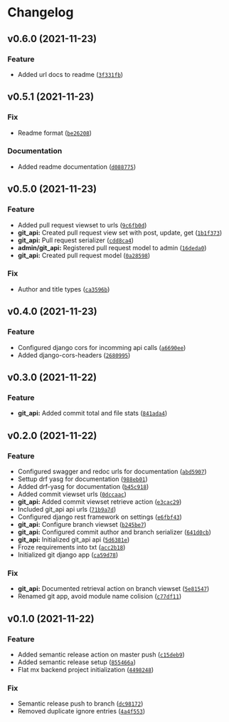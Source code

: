 # Changelog

<!--next-version-placeholder-->

## v0.6.0 (2021-11-23)
### Feature
* Added url docs to readme ([`3f331fb`](https://github.com/lalish99/flat-mx-backend-interview-test/commit/3f331fb4fbb78381f9bbc83c5c94d4638be91645))

## v0.5.1 (2021-11-23)
### Fix
* Readme format ([`be26208`](https://github.com/lalish99/flat-mx-backend-interview-test/commit/be2620885bb5ffc30e4fa2ee3a9d9e0a82f6486f))

### Documentation
* Added readme documentation ([`d088775`](https://github.com/lalish99/flat-mx-backend-interview-test/commit/d0887756c003caf53f4a11959c33e4790be3a3d3))

## v0.5.0 (2021-11-23)
### Feature
* Added pull request viewset to urls ([`9c6fb0d`](https://github.com/lalish99/flat-mx-backend-interview-test/commit/9c6fb0dae0c9680b56addeb444b7d9e934100167))
* **git_api:** Created pull request view set with post, update, get ([`1b1f373`](https://github.com/lalish99/flat-mx-backend-interview-test/commit/1b1f3732e5296fcf0578e5247a3cc33fc1106c2a))
* **git_api:** Pull request serializer ([`cdd8ca4`](https://github.com/lalish99/flat-mx-backend-interview-test/commit/cdd8ca427462696db892470d2f43ceff4ec07a0c))
* **admin/git_api:** Registered pull request model to admin ([`16deda0`](https://github.com/lalish99/flat-mx-backend-interview-test/commit/16deda0859ac72caa940c0ae30210ab013be3f54))
* **git_api:** Created pull request model ([`0a28598`](https://github.com/lalish99/flat-mx-backend-interview-test/commit/0a285985d03437e06c66eaadcb07437a868a4448))

### Fix
* Author and title types ([`ca3596b`](https://github.com/lalish99/flat-mx-backend-interview-test/commit/ca3596bb5b234ada7d9a0c5be9412709d74e2893))

## v0.4.0 (2021-11-23)
### Feature
* Configured django cors for incomming api calls ([`a6690ee`](https://github.com/lalish99/flat-mx-backend-interview-test/commit/a6690eeeb3891d2e63d4b82623a41608e58d7205))
* Added django-cors-headers ([`2680995`](https://github.com/lalish99/flat-mx-backend-interview-test/commit/2680995f236f4a9a9a4347fdd30b6603f2254372))

## v0.3.0 (2021-11-22)
### Feature
* **git_api:** Added commit total and file stats ([`841ada4`](https://github.com/lalish99/flat-mx-backend-interview-test/commit/841ada46fdeb37877947197e0a984f03b8a98264))

## v0.2.0 (2021-11-22)
### Feature
* Configured swagger and redoc urls for documentation ([`abd5907`](https://github.com/lalish99/flat-mx-backend-interview-test/commit/abd59072196829a65368f4750bf62c014741a9f9))
* Settup drf yasg for documentation ([`988eb01`](https://github.com/lalish99/flat-mx-backend-interview-test/commit/988eb016afe005907110f568844de7712ac41a87))
* Added drf-yasg for documentation ([`b45c918`](https://github.com/lalish99/flat-mx-backend-interview-test/commit/b45c918a38b53bd7ef0eb02eedbacbb16775be72))
* Added commit viewset urls ([`0dccaac`](https://github.com/lalish99/flat-mx-backend-interview-test/commit/0dccaac081c4e44b5a3e2de6a5c51024438bb7c1))
* **git_api:** Added commit viewset retrieve action ([`e3cac29`](https://github.com/lalish99/flat-mx-backend-interview-test/commit/e3cac29abf9d0684e2a084c6e9c13fbe9da404a0))
* Included git_api api urls ([`71b9a7d`](https://github.com/lalish99/flat-mx-backend-interview-test/commit/71b9a7dbafcab3636adb3e30eef22b1a6afb5534))
* Configured django rest framework on settings ([`e6fbf43`](https://github.com/lalish99/flat-mx-backend-interview-test/commit/e6fbf4354e83c37481a70c527dfd3fe3b4f528b2))
* **git_api:** Configure branch viewset ([`b245be7`](https://github.com/lalish99/flat-mx-backend-interview-test/commit/b245be758fc06f39e0c39ae4eaa58b30c77b3ae3))
* **git_api:** Configured commit author and branch serializer ([`641d0cb`](https://github.com/lalish99/flat-mx-backend-interview-test/commit/641d0cba3df3007a2daf9ecf58bdb2e31592604e))
* **git_api:** Initialized git_api api ([`5d6381e`](https://github.com/lalish99/flat-mx-backend-interview-test/commit/5d6381eaf7d3515a9dd7ba8dac734fbe8eac5703))
* Froze requirements into txt ([`acc2b18`](https://github.com/lalish99/flat-mx-backend-interview-test/commit/acc2b186beac6562a540a52167403373af6c7c1a))
* Initialized git django app ([`ca59d78`](https://github.com/lalish99/flat-mx-backend-interview-test/commit/ca59d788ec1fc1dbc21b939a631ed83bd8bca5a3))

### Fix
* **git_api:** Documented retrieval action on branch viewset ([`5e81547`](https://github.com/lalish99/flat-mx-backend-interview-test/commit/5e81547856c3217bc5302509b0def92ab86a2c68))
* Renamed git app, avoid module name colision ([`c77df11`](https://github.com/lalish99/flat-mx-backend-interview-test/commit/c77df11707b976e520813ce7f84f8ad1293fb56a))

## v0.1.0 (2021-11-22)
### Feature
* Added semantic release action on master push ([`c15deb9`](https://github.com/lalish99/flat-mx-backend-interview-test/commit/c15deb980a1781e5728da8d6add6c722dd1fb3b4))
* Added semantic release setup ([`855466a`](https://github.com/lalish99/flat-mx-backend-interview-test/commit/855466a37eb8e552d6fc9c262777ab75100c1fa5))
* Flat mx backend project initialization ([`4498248`](https://github.com/lalish99/flat-mx-backend-interview-test/commit/449824842f45bb8bcd8fe2031681c38515af2c9c))

### Fix
* Semantic release push to branch ([`dc98172`](https://github.com/lalish99/flat-mx-backend-interview-test/commit/dc9817242b9f9ecd113c6ec2f4e70f5ed304d509))
* Removed duplicate ignore entries ([`4a4f553`](https://github.com/lalish99/flat-mx-backend-interview-test/commit/4a4f5534a2acbae776bca338dac5904bd5c0ce2c))
